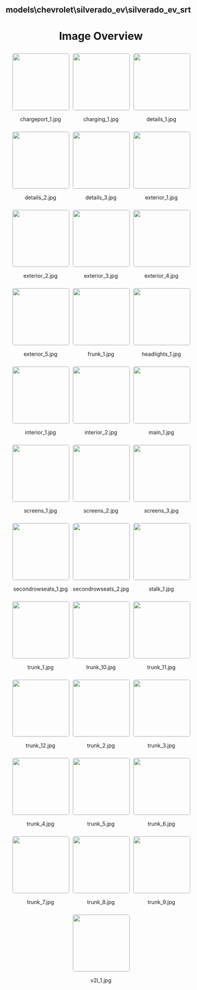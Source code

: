 ## models\chevrolet\silverado_ev\silverado_ev_srt
<style>
    .image-gallery {
        display: flex;
        flex-wrap: wrap;
        gap: 10px;
        justify-content: center;
        padding: 10px;
    }
    .image-gallery img {
        width: 150px;
        height: auto;
        border: 1px solid #ddd;
        border-radius: 5px;
    }
    .image-gallery div {
        flex: 1 1 calc(33.333% - 20px); /* Three images per row on large screens */
        max-width: 150px;
        text-align: center;
    }
    @media (max-width: 768px) {
        .image-gallery div {
            flex: 1 1 calc(50% - 20px); /* Two images per row on medium screens */
        }
    }
    @media (max-width: 480px) {
        .image-gallery div {
            flex: 1 1 100%; /* One image per row on small screens */
        }
    }
</style>
<h1 style ="text-align: center;"> Image Overview </h1> <div class="image-gallery">
<div>
<img src="https://media.evkx.net/multimedia/models/chevrolet/silverado_ev/silverado_ev_srt/chargeport_1_st.jpg">
<p>chargeport_1.jpg</p>
</div>
<div>
<img src="https://media.evkx.net/multimedia/models/chevrolet/silverado_ev/silverado_ev_srt/charging_1_st.jpg">
<p>charging_1.jpg</p>
</div>
<div>
<img src="https://media.evkx.net/multimedia/models/chevrolet/silverado_ev/silverado_ev_srt/details_1_st.jpg">
<p>details_1.jpg</p>
</div>
<div>
<img src="https://media.evkx.net/multimedia/models/chevrolet/silverado_ev/silverado_ev_srt/details_2_st.jpg">
<p>details_2.jpg</p>
</div>
<div>
<img src="https://media.evkx.net/multimedia/models/chevrolet/silverado_ev/silverado_ev_srt/details_3_st.jpg">
<p>details_3.jpg</p>
</div>
<div>
<img src="https://media.evkx.net/multimedia/models/chevrolet/silverado_ev/silverado_ev_srt/exterior_1_st.jpg">
<p>exterior_1.jpg</p>
</div>
<div>
<img src="https://media.evkx.net/multimedia/models/chevrolet/silverado_ev/silverado_ev_srt/exterior_2_st.jpg">
<p>exterior_2.jpg</p>
</div>
<div>
<img src="https://media.evkx.net/multimedia/models/chevrolet/silverado_ev/silverado_ev_srt/exterior_3_st.jpg">
<p>exterior_3.jpg</p>
</div>
<div>
<img src="https://media.evkx.net/multimedia/models/chevrolet/silverado_ev/silverado_ev_srt/exterior_4_st.jpg">
<p>exterior_4.jpg</p>
</div>
<div>
<img src="https://media.evkx.net/multimedia/models/chevrolet/silverado_ev/silverado_ev_srt/exterior_5_st.jpg">
<p>exterior_5.jpg</p>
</div>
<div>
<img src="https://media.evkx.net/multimedia/models/chevrolet/silverado_ev/silverado_ev_srt/frunk_1_st.jpg">
<p>frunk_1.jpg</p>
</div>
<div>
<img src="https://media.evkx.net/multimedia/models/chevrolet/silverado_ev/silverado_ev_srt/headlights_1_st.jpg">
<p>headlights_1.jpg</p>
</div>
<div>
<img src="https://media.evkx.net/multimedia/models/chevrolet/silverado_ev/silverado_ev_srt/interior_1_st.jpg">
<p>interior_1.jpg</p>
</div>
<div>
<img src="https://media.evkx.net/multimedia/models/chevrolet/silverado_ev/silverado_ev_srt/interior_2_st.jpg">
<p>interior_2.jpg</p>
</div>
<div>
<img src="https://media.evkx.net/multimedia/models/chevrolet/silverado_ev/silverado_ev_srt/main_1_st.jpg">
<p>main_1.jpg</p>
</div>
<div>
<img src="https://media.evkx.net/multimedia/models/chevrolet/silverado_ev/silverado_ev_srt/screens_1_st.jpg">
<p>screens_1.jpg</p>
</div>
<div>
<img src="https://media.evkx.net/multimedia/models/chevrolet/silverado_ev/silverado_ev_srt/screens_2_st.jpg">
<p>screens_2.jpg</p>
</div>
<div>
<img src="https://media.evkx.net/multimedia/models/chevrolet/silverado_ev/silverado_ev_srt/screens_3_st.jpg">
<p>screens_3.jpg</p>
</div>
<div>
<img src="https://media.evkx.net/multimedia/models/chevrolet/silverado_ev/silverado_ev_srt/secondrowseats_1_st.jpg">
<p>secondrowseats_1.jpg</p>
</div>
<div>
<img src="https://media.evkx.net/multimedia/models/chevrolet/silverado_ev/silverado_ev_srt/secondrowseats_2_st.jpg">
<p>secondrowseats_2.jpg</p>
</div>
<div>
<img src="https://media.evkx.net/multimedia/models/chevrolet/silverado_ev/silverado_ev_srt/stalk_1_st.jpg">
<p>stalk_1.jpg</p>
</div>
<div>
<img src="https://media.evkx.net/multimedia/models/chevrolet/silverado_ev/silverado_ev_srt/trunk_1_st.jpg">
<p>trunk_1.jpg</p>
</div>
<div>
<img src="https://media.evkx.net/multimedia/models/chevrolet/silverado_ev/silverado_ev_srt/trunk_10_st.jpg">
<p>trunk_10.jpg</p>
</div>
<div>
<img src="https://media.evkx.net/multimedia/models/chevrolet/silverado_ev/silverado_ev_srt/trunk_11_st.jpg">
<p>trunk_11.jpg</p>
</div>
<div>
<img src="https://media.evkx.net/multimedia/models/chevrolet/silverado_ev/silverado_ev_srt/trunk_12_st.jpg">
<p>trunk_12.jpg</p>
</div>
<div>
<img src="https://media.evkx.net/multimedia/models/chevrolet/silverado_ev/silverado_ev_srt/trunk_2_st.jpg">
<p>trunk_2.jpg</p>
</div>
<div>
<img src="https://media.evkx.net/multimedia/models/chevrolet/silverado_ev/silverado_ev_srt/trunk_3_st.jpg">
<p>trunk_3.jpg</p>
</div>
<div>
<img src="https://media.evkx.net/multimedia/models/chevrolet/silverado_ev/silverado_ev_srt/trunk_4_st.jpg">
<p>trunk_4.jpg</p>
</div>
<div>
<img src="https://media.evkx.net/multimedia/models/chevrolet/silverado_ev/silverado_ev_srt/trunk_5_st.jpg">
<p>trunk_5.jpg</p>
</div>
<div>
<img src="https://media.evkx.net/multimedia/models/chevrolet/silverado_ev/silverado_ev_srt/trunk_6_st.jpg">
<p>trunk_6.jpg</p>
</div>
<div>
<img src="https://media.evkx.net/multimedia/models/chevrolet/silverado_ev/silverado_ev_srt/trunk_7_st.jpg">
<p>trunk_7.jpg</p>
</div>
<div>
<img src="https://media.evkx.net/multimedia/models/chevrolet/silverado_ev/silverado_ev_srt/trunk_8_st.jpg">
<p>trunk_8.jpg</p>
</div>
<div>
<img src="https://media.evkx.net/multimedia/models/chevrolet/silverado_ev/silverado_ev_srt/trunk_9_st.jpg">
<p>trunk_9.jpg</p>
</div>
<div>
<img src="https://media.evkx.net/multimedia/models/chevrolet/silverado_ev/silverado_ev_srt/v2l_1_st.jpg">
<p>v2l_1.jpg</p>
</div>
</div>
